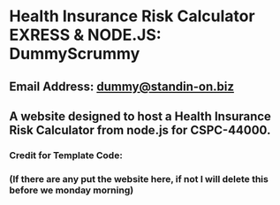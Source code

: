 # Health Insurance Risk Calculator EXRESS & NODE.JS: DummyScrummy

## Email Address: dummy@standin-on.biz

## A website designed to host a Health Insurance Risk Calculator from node.js for CSPC-44000.

### Credit for Template Code:
### (If there are any put the website here, if not I will delete this before we monday morning)

